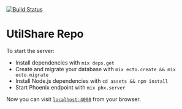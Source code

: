 [![Build Status](https://travis-ci.org/Devlus/util-share.svg?branch=master)](https://travis-ci.org/Devlus/util-share)

# UtilShare Repo

To start the server:

  * Install dependencies with `mix deps.get`
  * Create and migrate your database with `mix ecto.create && mix ecto.migrate`
  * Install Node.js dependencies with `cd assets && npm install`
  * Start Phoenix endpoint with `mix phx.server`

Now you can visit [`localhost:4000`](http://localhost:4000) from your browser.
